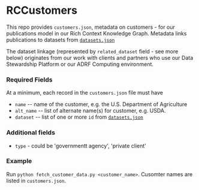 # RCCustomers

This repo provides `customers.json`, metadata on customers - for our publications model in our Rich Context Knowledge Graph. Metadata links publications to datasets from [`datasets.json`](https://github.com/NYU-CI/RCDatasets)

The dataset linkage (represented by `related_dataset` field - see more below) originates from our work with clients and partners who use our Data Stewardship Platform or our ADRF Computing environment.

### Required Fields
At a minimum, each record in the `customers.json` file must have
  * `name` -- name of the customer, e.g. the U.S. Department of Agriculture
  * `alt_name` -- list of alternate name(s) for customer, e.g. USDA.
  * `dataset` -- list of one or more `id` from [`datasets.json`](https://github.com/NYU-CI/RCDatasets/datasets.json)
  

### Additional fields
* `type` - could be 'governmentt agency', 'private client'

### Example
Run `python fetch_customer_data.py <customer_name>`. Cusomter names are listed in `customers.json`.
